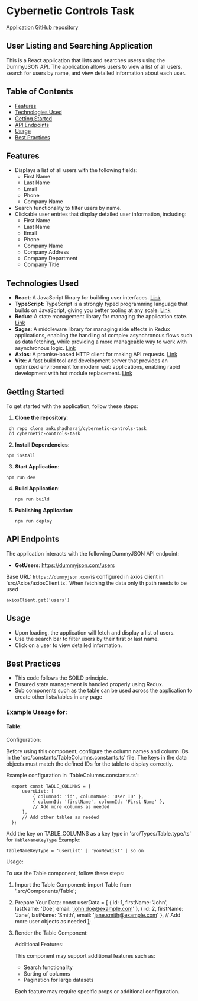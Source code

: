 # Cybernetic Controls Task

[Application](https://ankushadharaj.github.io/cybernetic-controls-task/)
[GitHub repository](https://github.com/ankushadharaj/cybernetic-controls-task)

## User Listing and Searching Application

This is a React application that lists and searches users using the DummyJSON API. The application allows users to view a list of all users, search for users by name, and view detailed information about each user.

## Table of Contents
- [Features](#features)
- [Technologies Used](#technologies-used)
- [Getting Started](#getting-started)
- [API Endpoints](#api-endpoints)
- [Usage](#usage)
- [Best Practices](#best-practices)

## Features
- Displays a list of all users with the following fields:
  - First Name
  - Last Name
  - Email
  - Phone
  - Company Name
- Search functionality to filter users by name.
- Clickable user entries that display detailed user information, including:
  - First Name
  - Last Name
  - Email
  - Phone
  - Company Name
  - Company Address
  - Company Department
  - Company Title

## Technologies Used
- **React**: A JavaScript library for building user interfaces. [Link](https://react.dev/)
- **TypeScript**: TypeScript is a strongly typed programming language that builds on JavaScript, giving you better tooling at any scale. [Link](https://www.typescriptlang.org/)
- **Redux**: A state management library for managing the application state. [Link](https://redux.js.org/)
- **Sagas**: A middleware library for managing side effects in Redux applications, enabling the handling of complex asynchronous flows such as data fetching, while providing a more manageable way to work with asynchronous logic. [Link](https://redux-saga.js.org/)
- **Axios**: A promise-based HTTP client for making API requests. [Link](https://axios-http.com/docs/intro)
- **Vite**:  A fast build tool and development server that provides an optimized environment for modern web applications, enabling rapid development with hot module replacement. [Link](https://vite.dev/)

## Getting Started

To get started with the application, follow these steps:

1. **Clone the repository**:
  ```
   gh repo clone ankushadharaj/cybernetic-controls-task
   cd cybernetic-controls-task
  ```

2. **Install Dependencies**: 
  ```
  npm install
  ```

3. **Start Application**: 
  ```
  npm run dev
  ```
4. **Build Application**:
   ```
   npm run build
   ```
5. **Publishing Application**: 
   ```
   npm run deploy
   ```


## API Endpoints

The application interacts with the following DummyJSON API endpoint:
  * **GetUsers**: https://dummyjson.com/users

Base URL: `https://dummyjson.com/`is configured in axios client in 'src/Axios/axiosClient.ts'. 
When fetching the data only th path needs to be used 
  ```
  axiosClient.get('users')
  ```

## Usage
* Upon loading, the application will fetch and display a list of users.
* Use the search bar to filter users by their first or last name.
* Click on a user to view detailed information.

## Best Practices
* This code follows the SOILD principle.
* Ensured state management is handled properly using Redux.
* Sub components such as the table can be used across the application to create other lists/tables in any page

### Example Useage for:
#### Table:
Configuration:
 
  Before using this component, configure the column names and column IDs in the 
  'src/constants/TableColumns.constants.ts' file. The keys in the data objects must match
  the defined IDs for the table to display correctly.
 
  Example configuration in 'TableColumns.constants.ts':
  ```
    export const TABLE_COLUMNS = {
        usersList: [
            { columnId: 'id', columnName: 'User ID' },
            { columnId: 'firstName', columnId: 'First Name' },
            // Add more columns as needed
        ],
        // Add other tables as needed
    };
  ```
  
  Add the key on TABLE_COLUMNS  as a key type in 'src/Types/Table.type/ts' for `TableNameKeyType`
  Example: 
  ```
  TableNameKeyType = 'userList' | 'youNewList' | so on
  ```

  
  Usage:
 
  To use the Table component, follow these steps:
 
  1. Import the Table Component:
     import Table from '.src/Components/Table';
 
  2. Prepare Your Data:
     const userData = [
         { id: 1, firstName: 'John', lastName: 'Doe', email: 'john.doe@example.com' },
         { id: 2, firstName: 'Jane', lastName: 'Smith', email: 'jane.smith@example.com' },
         // Add more user objects as needed
     ];
 
  3. Render the Table Component:
     <Table data={userData} tableName="users" />
 
  Additional Features:
 
  This component may support additional features such as:
  - Search functionality
  - Sorting of columns
  - Pagination for large datasets
  
  Each feature may require specific props or additional configuration.
